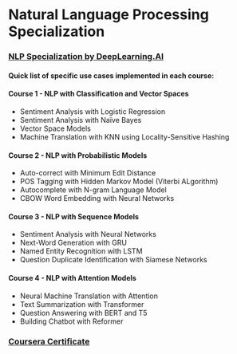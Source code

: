 # Natural Language Processing Specialization

### [NLP Specialization by DeepLearning.AI](https://www.coursera.org/specializations/natural-language-processing)
#### Quick list of specific use cases implemented in each course:

#### Course 1 - NLP with Classification and Vector Spaces
* Sentiment Analysis with Logistic Regression
* Sentiment Analysis with Naïve Bayes
* Vector Space Models
* Machine Translation with KNN using Locality-Sensitive Hashing

#### Course 2 - NLP with Probabilistic Models
* Auto-correct with Minimum Edit Distance
* POS Tagging with Hidden Markov Model (Viterbi ALgorithm)
* Autocomplete with N-gram Language Model
* CBOW Word Embedding with Neural Networks

#### Course 3 - NLP with Sequence Models
* Sentiment Analysis with Neural Networks
* Next-Word Generation with GRU
* Named Entity Recognition with LSTM
* Question Duplicate Identification with Siamese Networks

#### Course 4 - NLP with Attention Models
* Neural Machine Translation with Attention
* Text Summarization with Transformer
* Question Answering with BERT and T5 
* Building Chatbot with Reformer 

### [Coursera Certificate](https://www.coursera.org/account/accomplishments/specialization/certificate/Z9QQF7TR4V6E)